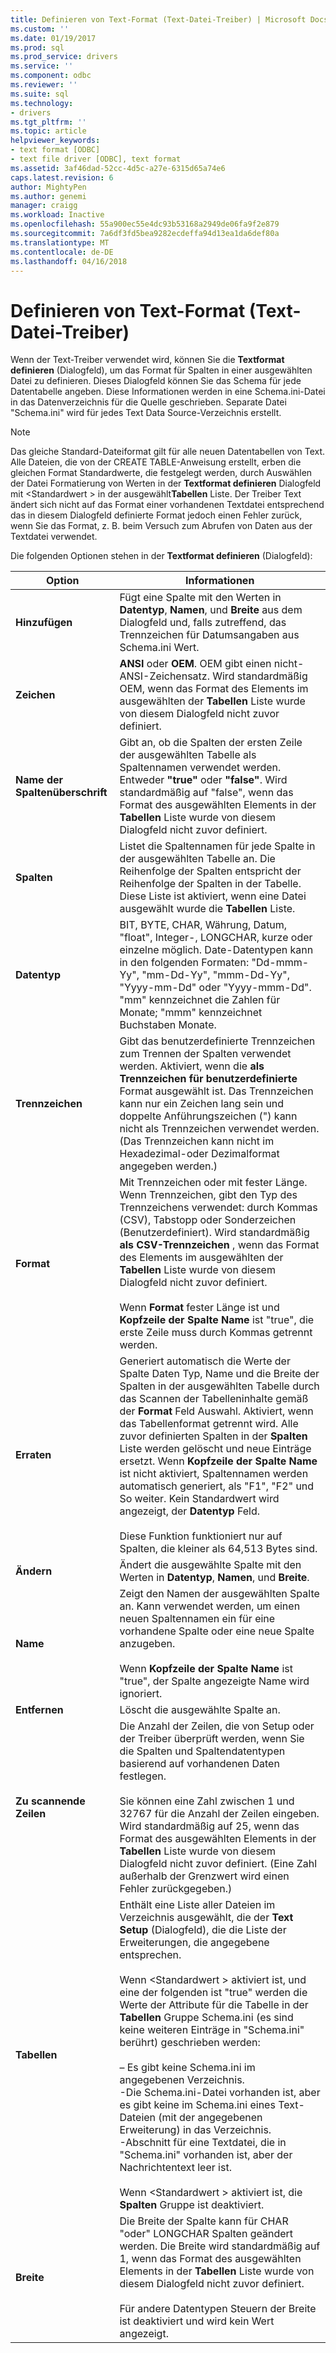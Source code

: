 ```yaml
---
title: Definieren von Text-Format (Text-Datei-Treiber) | Microsoft Docs
ms.custom: ''
ms.date: 01/19/2017
ms.prod: sql
ms.prod_service: drivers
ms.service: ''
ms.component: odbc
ms.reviewer: ''
ms.suite: sql
ms.technology:
- drivers
ms.tgt_pltfrm: ''
ms.topic: article
helpviewer_keywords:
- text format [ODBC]
- text file driver [ODBC], text format
ms.assetid: 3af46dad-52cc-4d5c-a27e-6315d65a74e6
caps.latest.revision: 6
author: MightyPen
ms.author: genemi
manager: craigg
ms.workload: Inactive
ms.openlocfilehash: 55a900ec55e4dc93b53168a2949de06fa9f2e879
ms.sourcegitcommit: 7a6df3fd5bea9282ecdeffa94d13ea1da6def80a
ms.translationtype: MT
ms.contentlocale: de-DE
ms.lasthandoff: 04/16/2018
---
```

# <a name="defining-text-format-text-file-driver"></a>Definieren von Text-Format (Text-Datei-Treiber)
Wenn der Text-Treiber verwendet wird, können Sie die **Textformat definieren** (Dialogfeld), um das Format für Spalten in einer ausgewählten Datei zu definieren. Dieses Dialogfeld können Sie das Schema für jede Datentabelle angeben. Diese Informationen werden in eine Schema.ini-Datei in das Datenverzeichnis für die Quelle geschrieben. Separate Datei "Schema.ini" wird für jedes Text Data Source-Verzeichnis erstellt.  
  
> [!NOTE]  
>  Das gleiche Standard-Dateiformat gilt für alle neuen Datentabellen von Text. Alle Dateien, die von der CREATE TABLE-Anweisung erstellt, erben die gleichen Format Standardwerte, die festgelegt werden, durch Auswählen der Datei Formatierung von Werten in der **Textformat definieren** Dialogfeld mit \<Standardwert > in der ausgewählt**Tabellen** Liste. Der Treiber Text ändert sich nicht auf das Format einer vorhandenen Textdatei entsprechend das in diesem Dialogfeld definierte Format jedoch einen Fehler zurück, wenn Sie das Format, z. B. beim Versuch zum Abrufen von Daten aus der Textdatei verwendet.  
  
 Die folgenden Optionen stehen in der **Textformat definieren** (Dialogfeld):  
  
|Option|Informationen|  
|------------|-----------------|  
|**Hinzufügen**|Fügt eine Spalte mit den Werten in **Datentyp**, **Namen**, und **Breite** aus dem Dialogfeld und, falls zutreffend, das Trennzeichen für Datumsangaben aus Schema.ini Wert.|  
|**Zeichen**|**ANSI** oder **OEM**. OEM gibt einen nicht-ANSI-Zeichensatz. Wird standardmäßig OEM, wenn das Format des Elements im ausgewählten der **Tabellen** Liste wurde von diesem Dialogfeld nicht zuvor definiert.|  
|**Name der Spaltenüberschrift**|Gibt an, ob die Spalten der ersten Zeile der ausgewählten Tabelle als Spaltennamen verwendet werden. Entweder **"true"** oder **"false"**. Wird standardmäßig auf "false", wenn das Format des ausgewählten Elements in der **Tabellen** Liste wurde von diesem Dialogfeld nicht zuvor definiert.|  
|**Spalten**|Listet die Spaltennamen für jede Spalte in der ausgewählten Tabelle an. Die Reihenfolge der Spalten entspricht der Reihenfolge der Spalten in der Tabelle. Diese Liste ist aktiviert, wenn eine Datei ausgewählt wurde die **Tabellen** Liste.|  
|**Datentyp**|BIT, BYTE, CHAR, Währung, Datum, "float", Integer-, LONGCHAR, kurze oder einzelne möglich. Date-Datentypen kann in den folgenden Formaten: "Dd-mmm-Yy", "mm-Dd-Yy", "mmm-Dd-Yy", "Yyyy-mm-Dd" oder "Yyyy-mmm-Dd". "mm" kennzeichnet die Zahlen für Monate; "mmm" kennzeichnet Buchstaben Monate.|  
|**Trennzeichen**|Gibt das benutzerdefinierte Trennzeichen zum Trennen der Spalten verwendet werden. Aktiviert, wenn die **als Trennzeichen für benutzerdefinierte** Format ausgewählt ist. Das Trennzeichen kann nur ein Zeichen lang sein und doppelte Anführungszeichen (") kann nicht als Trennzeichen verwendet werden. (Das Trennzeichen kann nicht im Hexadezimal-oder Dezimalformat angegeben werden.)|  
|**Format**|Mit Trennzeichen oder mit fester Länge. Wenn Trennzeichen, gibt den Typ des Trennzeichens verwendet: durch Kommas (CSV), Tabstopp oder Sonderzeichen (Benutzerdefiniert). Wird standardmäßig **als CSV-Trennzeichen** , wenn das Format des Elements im ausgewählten der **Tabellen** Liste wurde von diesem Dialogfeld nicht zuvor definiert.<br /><br /> Wenn **Format** fester Länge ist und **Kopfzeile der Spalte Name** ist "true", die erste Zeile muss durch Kommas getrennt werden.|  
|**Erraten**|Generiert automatisch die Werte der Spalte Daten Typ, Name und die Breite der Spalten in der ausgewählten Tabelle durch das Scannen der Tabelleninhalte gemäß der **Format** Feld Auswahl. Aktiviert, wenn das Tabellenformat getrennt wird. Alle zuvor definierten Spalten in der **Spalten** Liste werden gelöscht und neue Einträge ersetzt. Wenn **Kopfzeile der Spalte Name** ist nicht aktiviert, Spaltennamen werden automatisch generiert, als "F1", "F2" und So weiter. Kein Standardwert wird angezeigt, der **Datentyp** Feld.<br /><br /> Diese Funktion funktioniert nur auf Spalten, die kleiner als 64,513 Bytes sind.|  
|**Ändern**|Ändert die ausgewählte Spalte mit den Werten in **Datentyp**, **Namen**, und **Breite**.|  
|**Name**|Zeigt den Namen der ausgewählten Spalte an. Kann verwendet werden, um einen neuen Spaltennamen ein für eine vorhandene Spalte oder eine neue Spalte anzugeben.<br /><br /> Wenn **Kopfzeile der Spalte Name** ist "true", der Spalte angezeigte Name wird ignoriert.|  
|**Entfernen**|Löscht die ausgewählte Spalte an.|  
|**Zu scannende Zeilen**|Die Anzahl der Zeilen, die von Setup oder der Treiber überprüft werden, wenn Sie die Spalten und Spaltendatentypen basierend auf vorhandenen Daten festlegen.<br /><br /> Sie können eine Zahl zwischen 1 und 32767 für die Anzahl der Zeilen eingeben. Wird standardmäßig auf 25, wenn das Format des ausgewählten Elements in der **Tabellen** Liste wurde von diesem Dialogfeld nicht zuvor definiert. (Eine Zahl außerhalb der Grenzwert wird einen Fehler zurückgegeben.)|  
|**Tabellen**|Enthält eine Liste aller Dateien im Verzeichnis ausgewählt, die der **Text Setup** (Dialogfeld), die die Liste der Erweiterungen, die angegebene entsprechen.<br /><br /> Wenn \<Standardwert > aktiviert ist, und eine der folgenden ist "true" werden die Werte der Attribute für die Tabelle in der **Tabellen** Gruppe Schema.ini (es sind keine weiteren Einträge in "Schema.ini" berührt) geschrieben werden:<br /><br /> – Es gibt keine Schema.ini im angegebenen Verzeichnis.<br />-Die Schema.ini-Datei vorhanden ist, aber es gibt keine im Schema.ini eines Text-Dateien (mit der angegebenen Erweiterung) in das Verzeichnis.<br />-Abschnitt für eine Textdatei, die in "Schema.ini" vorhanden ist, aber der Nachrichtentext leer ist.<br /><br /> Wenn \<Standardwert > aktiviert ist, die **Spalten** Gruppe ist deaktiviert.|  
|**Breite**|Die Breite der Spalte kann für CHAR "oder" LONGCHAR Spalten geändert werden. Die Breite wird standardmäßig auf 1, wenn das Format des ausgewählten Elements in der **Tabellen** Liste wurde von diesem Dialogfeld nicht zuvor definiert.<br /><br /> Für andere Datentypen Steuern der Breite ist deaktiviert und wird kein Wert angezeigt.|
